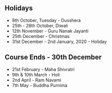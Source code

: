 ## Holidays

- 8th October, Tuesday - Dusshera
- 25th - 28th October, Diwali
- 12th November - Guru Nanak Jayanti
- 25th December - Christmas
- 31st December - 2nd January, 2020 - Holiday




## Course Ends - 30th December

- 21st February - Maha Shivratri
- 9th & 10th March - Holi
- 2nd April - Ram Navami
- 7th May - Buddha Purnima

